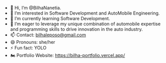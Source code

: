 - 👋 Hi, I’m @BilhaNanetia.
- 👀 I’m interested in Software Development and AutoMobile Engineering.
- 🌱 I’m currently learning Software Development.
- 💞️ I’m eager to leverage my unique combination of automobile expertise and programming skills to drive innovation in the auto industry. 
- 📫 Contact: bilhaleposo@gmail.com
- 😄 Pronouns: she/her
- ⚡ Fun fact: YOLO
- 🏍️ Portfolio Website: https://bilha-portfolio.vercel.app/

<!---
BilhaNanetia/BilhaNanetia is a ✨ special ✨ repository because its `README.md` (this file) appears on your GitHub profile.
You can click the Preview link to take a look at your changes.
--->

